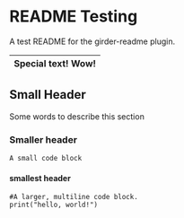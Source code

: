 # README Testing
A test README for the girder-readme plugin.

| Special text! Wow! |
| -- |

## Small Header
Some words to describe this section

### Smaller header
`A small code block`

#### smallest header
```
#A larger, multiline code block.
print("hello, world!")
```
